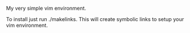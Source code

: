 My very simple vim environment.

To install just run ./makelinks. This will create symbolic links to setup your vim environment.
